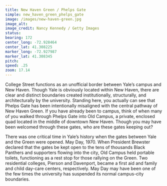 ```yaml
---
title: New Haven Green / Phelps Gate
simple: new_haven_green_phelps_gate
image: /images/new-haven-green.jpg
image_alt:
image_credit: Nancy Kennedy / Getty Images
status:
bearing: 172
center_long: -72.928464
center_lat: 41.308225
marker_long: -72.927987
marker_lat: 41.308345
pitch:
speed: .25
zoom: 17.14
---
```


College Street functions as an unofficial border between Yale’s campus and New Haven. Though Yale is obviously located within New Haven, there are clear and distinct boundaries created institutionally, structurally, and architecturally by the university. Standing here, you actually can see that Phelps Gate has been intentionally misaligned with the central pathway of New Haven Green. If you have already been to campus, think of when many of you walked through Phelps Gate into Old Campus, a private, enclosed quad located in the middle of downtown New Haven. Though you may have been welcomed through these gates, who are these gates keeping out? 

There was one critical time in Yale’s history when the gates between Yale and the Green were opened. May Day, 1970. When President Brewster declared that the gates be kept open to the tens of thousands Black Panthers and supporters flowing into the city, Old Campus held portable toilets, functioning as a rest stop for those rallying on the Green. Two residential colleges, Pierson and Davenport, became a first aid and family and child day-care centers, respectively. May Day may have been one of the few times the university has suspended its normal campus-city boundaries.
